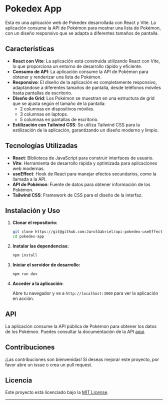 # Pokedex App

Esta es una aplicación web de Pokedex desarrollada con React y Vite. La
aplicación consume la API de Pokémon para mostrar una lista de Pokémon, con un
diseño responsivo que se adapta a diferentes tamaños de pantalla.

## Características

- **React con Vite**: La aplicación está construida utilizando React con Vite,
  lo que proporciona un entorno de desarrollo rápido y eficiente.
- **Consumo de API**: La aplicación consume la API de Pokémon para obtener y
  renderizar una lista de Pokémon.
- **Responsivo**: El diseño de la aplicación es completamente responsivo,
  adaptándose a diferentes tamaños de pantalla, desde teléfonos móviles hasta
  pantallas de escritorio.
- **Diseño de Grid**: Los Pokémon se muestran en una estructura de grid que se
  ajusta según el tamaño de la pantalla:
  - 2 columnas en dispositivos móviles.
  - 3 columnas en laptops.
  - 5 columnas en pantallas de escritorio.
- **Estilización con Tailwind CSS**: Se utiliza Tailwind CSS para la
  estilización de la aplicación, garantizando un diseño moderno y limpio.

## Tecnologías Utilizadas

- **React**: Biblioteca de JavaScript para construir interfaces de usuario.
- **Vite**: Herramienta de desarrollo rápida y optimizada para aplicaciones web
  modernas.
- **useEffect**: Hook de React para manejar efectos secundarios, como la llamada
  a la API.
- **API de Pokémon**: Fuente de datos para obtener información de los Pokémon.
- **Tailwind CSS**: Framework de CSS para el diseño de la interfaz.

## Instalación y Uso

1. **Clonar el repositorio:**

   ```bash
   git clone https://git@github.com:JarolGabriel/api-pokedex-useEffect.git
   cd pokedex-app
   ```

2. **Instalar las dependencias:**

   ```bash
   npm install
   ```

3. **Iniciar el servidor de desarrollo:**

   ```bash
   npm run dev
   ```

4. **Acceder a la aplicación:**

   Abre tu navegador y ve a `http://localhost:3000` para ver la aplicación en
   acción.

## API

La aplicación consume la API pública de Pokémon para obtener los datos de los
Pokémon. Puedes consultar la documentación de la API
[aquí](https://pokeapi.co/docs/v2).

## Contribuciones

¡Las contribuciones son bienvenidas! Si deseas mejorar este proyecto, por favor
abre un issue o crea un pull request.

## Licencia

Este proyecto está licenciado bajo la [MIT License](LICENSE).

---
